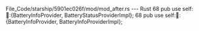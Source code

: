 File_Code/starship/5901ec026f/mod/mod_after.rs --- Rust
68 pub use self::battery::{BatteryInfoProvider, BatteryStatusProviderImpl};                                                                                  68 pub use self::battery::{BatteryInfoProvider, BatteryInfoProviderImpl};

